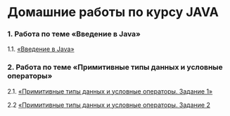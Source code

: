 # Домашние работы по курсу JAVA

### 1. Работа по теме «Введение в Java»

1.1. [«Введение в Java»](https://github.com/Ev-genia-Moon/Task)

### 2. Работа по теме «Примитивные типы данных и условные операторы»

2.1. [«Примитивные типы данных и условные операторы. Задание 1»]()

2.2 [«Примитивные типы данных и условные операторы. Задание 2]()
